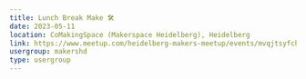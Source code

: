 ```yaml
---
title: Lunch Break Make 🛠️
date: 2023-05-11
location: CoMakingSpace (Makerspace Heidelberg), Heidelberg
link: https://www.meetup.com/heidelberg-makers-meetup/events/mvqjtsyfchbpb/
usergroup: makershd
type: usergroup
---
```

